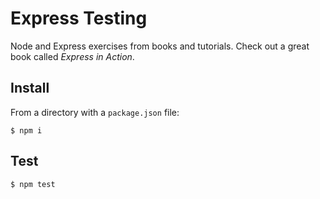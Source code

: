 # Express Testing

Node and Express exercises from books and tutorials. Check out a great book called _Express in Action_.

## Install

From a directory with a `package.json` file:

`$ npm i`

## Test

`$ npm test`
